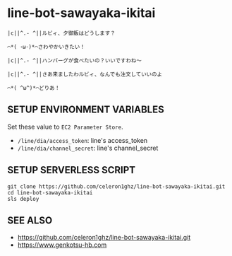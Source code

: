 # line-bot-sawayaka-ikitai
```
|c||^.- ^||ルビィ、夕御飯はどうします？

⌒*( ･ω･)*⌒さわやかいきたい！

|c||^.- ^||ハンバーグが食べたいの？いいですわね〜

|c||^.- ^||さあ来ましたわルビィ、なんでも注文していいのよ

⌒*( ^ω^)*⌒どりあ！
```


## SETUP ENVIRONMENT VARIABLES
Set these value to `EC2 Parameter Store`.

 * `/line/dia/access_token`: line's access_token
 * `/line/dia/channel_secret`: line's channel_secret


## SETUP SERVERLESS SCRIPT
```
git clone https://github.com/celeron1ghz/line-bot-sawayaka-ikitai.git
cd line-bot-sawayaka-ikitai
sls deploy
```


## SEE ALSO
 * https://github.com/celeron1ghz/line-bot-sawayaka-ikitai.git
 * https://www.genkotsu-hb.com

